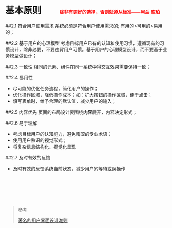 # 基本原则  <span style="color:red;font-size:14px;margin-left:50px">除非有更好的选择，否则就遵从标准——阿兰·库珀</span>


##2.1 符合用户使用需求
系统必须是符合用户使用需求的;
有用的>可用的>易用的；


##2.2 基于用户的心理模型
考虑目标用户已有的认知和使用习惯，遵循现有的习惯设计，除非必要，不要违背用户习惯。基于用户的心理模型设计，而不要基于业务模型做设计；


##2.3 一致性
相同的元素、组件在同一系统中得交互效果需要保持一致；


##2.4 易用性
* 尽可能的优化任务流程，简化用户的操作；
* 优化操作区域，降低操作成本；如：扩大按钮的操作区域，便于点击；
* 填写表单时，给予合理的默认值，减少用户的输入；


##2.5 内容优先
页面的布局设计要围绕**内容**展开，内容决定形式；


##2.6 易于理解
* 考虑目标用户的认知能力，避免晦涩的专业术语；
* 使用用户熟识的视觉形式；
* 将复杂信息结构化、视觉化呈现


##2.7 及时有效的反馈
* 及时有效的反馈系统当前状态，减少用户的等待或误操作


<div style="padding:40px 0"></div>

> 参考
>
> [著名的用户界面设计准则](guideline-1.html)



